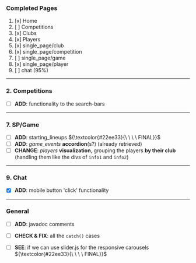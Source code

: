 ### Completed Pages
1. [x] Home
2. [ ] Competitions
3. [x] Clubs
4. [x] Players
5. [x] single_page/club
6. [x] single_page/competition
7. [ ] single_page/game
8. [x] single_page/player
9. [ ] chat (95%)

---
### 2. Competitions
- [ ] **ADD**: functionality to the search-bars

---
### 7. SP/Game
- [ ] **ADD**: starting_lineups ${\textcolor{#22ee33}{\ \ \ \ FINAL}}$
- [ ] **ADD**: *game_events* **accordion**(s?) (already retrieved)
- [ ] **CHANGE**: *players* **visualization**, grouping the players **by their club** (handling them like the divs of `info1` and `info2`)

---
### 9. Chat
- [x] **ADD**: mobile button 'click' functionality

---
### General  
- [ ] **ADD**: javadoc comments
- [ ] **CHECK & FIX**: all the `catch()` cases 
- [ ] **SEE**: if we can use slider.js for the responsive carousels ${\textcolor{#22ee33}{\ \ \ \ FINAL}}$


